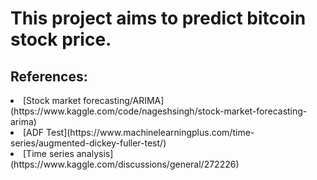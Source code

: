 # This project aims to predict bitcoin stock price.<br/> 
## References:<br/>
<li>  [Stock market forecasting/ARIMA](https://www.kaggle.com/code/nageshsingh/stock-market-forecasting-arima)  
<li>  [ADF Test](https://www.machinelearningplus.com/time-series/augmented-dickey-fuller-test/)  
<li>  [Time series analysis](https://www.kaggle.com/discussions/general/272226) 
